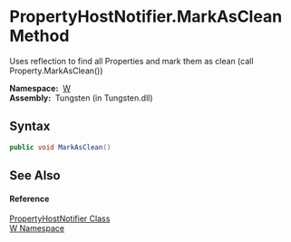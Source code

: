 PropertyHostNotifier.MarkAsClean Method
=======================================
  Uses reflection to find all Properties and mark them as clean (call Property.MarkAsClean())

  **Namespace:**  [W][1]  
  **Assembly:**  Tungsten (in Tungsten.dll)

Syntax
------

```csharp
public void MarkAsClean()
```


See Also
--------

#### Reference
[PropertyHostNotifier Class][2]  
[W Namespace][1]  

[1]: ../README.md
[2]: README.md
[3]: ../../_icons/Help.png